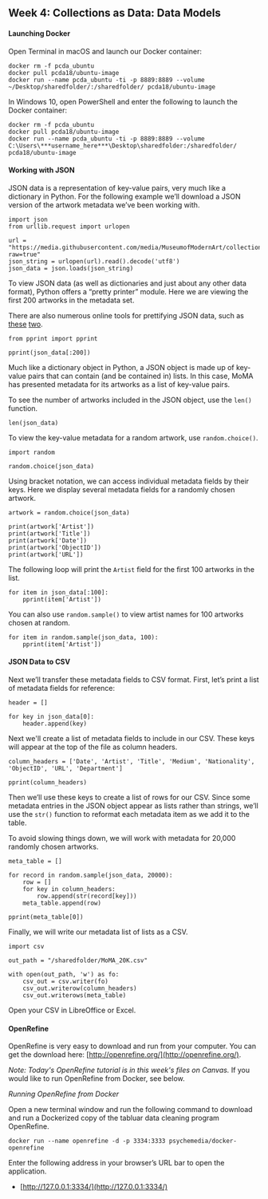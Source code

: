 ## Week 4: Collections as Data: Data Models

#### Launching Docker

Open Terminal in macOS and launch our Docker container:

```
docker rm -f pcda_ubuntu
docker pull pcda18/ubuntu-image
docker run --name pcda_ubuntu -ti -p 8889:8889 --volume ~/Desktop/sharedfolder/:/sharedfolder/ pcda18/ubuntu-image
```

In Windows 10, open PowerShell and enter the following to launch the Docker container:

```
docker rm -f pcda_ubuntu
docker pull pcda18/ubuntu-image
docker run --name pcda_ubuntu -ti -p 8889:8889 --volume C:\Users\***username_here***\Desktop\sharedfolder:/sharedfolder/ pcda18/ubuntu-image
```

#### Working with JSON
JSON data is a representation of key-value pairs, very much like a dictionary in Python. For the following example we’ll download a JSON version of the artwork metadata we’ve been working with.

```python3
import json
from urllib.request import urlopen

url = "https://media.githubusercontent.com/media/MuseumofModernArt/collection/master/Artworks.json?raw=true"
json_string = urlopen(url).read().decode('utf8')
json_data = json.loads(json_string)
```
To view JSON data (as well as dictionaries and just about any other data format), Python offers a “pretty printer” module. Here we are viewing the first 200 artworks in the metadata set.

There are also numerous online tools for prettifying JSON data, such as [these](http://jsonviewer.stack.hu/) [two](http://json.parser.online.fr/beta/).

```python3
from pprint import pprint

pprint(json_data[:200])
```

Much like a dictionary object in Python, a JSON object is made up of key-value pairs that can contain (and be contained in) lists. In this case, MoMA has presented metadata for its artworks as a list of key-value pairs.

To see the number of artworks included in the JSON object, use the `len()` function.

```
len(json_data)
```

To view the key-value metadata for a random artwork, use `random.choice()`.

```
import random

random.choice(json_data)
```

Using bracket notation, we can access individual metadata fields by their keys. Here we display several metadata fields for a randomly chosen artwork.

```
artwork = random.choice(json_data)

print(artwork['Artist'])
print(artwork['Title'])
print(artwork['Date'])
print(artwork['ObjectID'])
print(artwork['URL'])
```

The following loop will print the `Artist` field for the first 100 artworks in the list.

```python3
for item in json_data[:100]:
    pprint(item['Artist'])
```

You can also use `random.sample()` to view artist names for 100 artworks chosen at random.

```
for item in random.sample(json_data, 100):
    pprint(item['Artist'])
```

#### JSON Data to CSV
Next we’ll transfer these metadata fields to CSV format. First, let’s print a list of metadata fields for reference:

```python3
header = []

for key in json_data[0]:
    header.append(key)
```

Next we'll create a list of metadata fields to include in our CSV. These keys will appear at the top of the file as column headers.

```
column_headers = ['Date', 'Artist', 'Title', 'Medium', 'Nationality', 'ObjectID', 'URL', 'Department']

pprint(column_headers)
```
Then we’ll use these keys to create a list of rows for our CSV. Since some metadata entries in the JSON object appear as lists rather than strings, we’ll use the `str()` function to reformat each metadata item as we add it to the table.

To avoid slowing things down, we will work with metadata for 20,000 randomly chosen artworks.

```python3
meta_table = []

for record in random.sample(json_data, 20000):
    row = []
    for key in column_headers:
        row.append(str(record[key]))
    meta_table.append(row)

pprint(meta_table[0])
```

Finally, we will write our metadata list of lists as a CSV.

```python3
import csv

out_path = "/sharedfolder/MoMA_20K.csv"

with open(out_path, 'w') as fo:
    csv_out = csv.writer(fo)
    csv_out.writerow(column_headers)
    csv_out.writerows(meta_table)
```

Open your CSV in LibreOffice or Excel.


#### OpenRefine

OpenRefine is very easy to download and run from your computer. You can get the download here: [http://openrefine.org/](http://openrefine.org/).

*Note: Today's OpenRefine tutorial is in this week's files on Canvas.* If you would like to run OpenRefine from Docker, see below.

*Running OpenRefine from Docker*

Open a new terminal window and run the following command to download and run a Dockerized copy of the tabluar data cleaning program OpenRefine.

```
docker run --name openrefine -d -p 3334:3333 psychemedia/docker-openrefine
```

Enter the following address in your browser’s URL bar to open the application.

- [http://127.0.0.1:3334/](http://127.0.0.1:3334/)


<!--
Click `Create Project`, then `Choose Files` and choose `V_and_A_ivory.csv`. Click `Next`. In the following window, click `Create Project` in the upper right corner.

At the top of the “place” column, click the dropdown button and choose “Text Facet.” A list of places will appear in the left column. Click “Paris” to display only works created there.

Note that several “place” records are listed as “Germany,” while others are German cities. Let’s group them under a single facet.
-->
